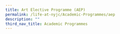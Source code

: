 ```yaml
---
title: Art Elective Programme (AEP)
permalink: /life-at-nyjc/Academic-Programmes/aep
description: ""
third_nav_title: Academic Programmes
---
```

